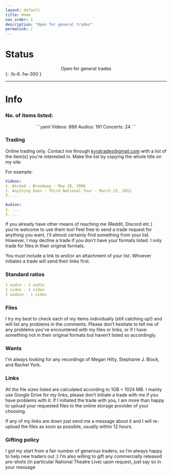 ```yaml
---
layout: default
title: Home
nav_order: 1
description: "Open for general trades"
permalink: /
---
```


# Status

<center>Open for general trades</center>
{: .fs-6 .fw-300 }

---
# Info

### No. of items listed:
<center>```yaml
Videos: 889
Audios: 191
Concerts: 24
```</center>

### Trading
Online trading only. Contact me through <a href="mailto:kyratrades@gmail.com?subject=Trade%20request">kyratrades@gmail.com</a> with a list of the item(s) you're interested in. Make the list by copying the whole title on my site.

For example:
```yaml
Videos:
1. Wicked - Broadway - May 28, 2006
2. Anything Goes - Third National Tour - March 23, 2013
3. ...

Audios:
1. ...
2. ...
```

If you already have other means of reaching me (Reddit, Discord etc.) you're welcome to use them too! Feel free to send a trade request for anything you want, I'll almost certainly find something from your list. However, I may decline a trade if you don't have your formats listed. I only trade for files in their original formats.

You must include a link to and/or an attachment of your list. Whoever initiates a trade will send their links first.

### Standard ratios
```yaml
1 audio - 1 audio
1 video - 1 video
2 audios - 1 video
```

### Files
I try my best to check each of my items individually (still catching up!) and will list any problems in the comments. Please don’t hesitate to tell me of any problems you've encountered with my files or links, or if I have something not in their original formats but haven’t listed so accordingly.

### Wants
I'm always looking for any recordings of Megan Hilty, Stephanie J. Block, and Rachel York.

### Links
All the file sizes listed are calculated according to 1GB = 1024 MB. I mainly use Google Drive for my links, please don’t initiate a trade with me if you have problems with it. If I initiated the trade with you, I am more than happy to upload your requested files to the online storage provider of your choosing.

If any of my links are down just send me a message about it and I will re-upload the files as soon as possible, usually within 12 hours.
 
### Gifting policy
I got my start from a fair number of generous traders, so I’m always happy to help new traders out :) I’m also willing to gift any commercially released pro-shots (in particular National Theatre Live) upon request, just say so in your message
